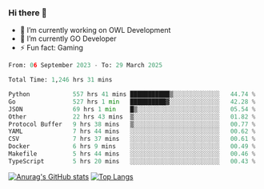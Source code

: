 ### Hi there 👋 

- 🔭 I’m currently working on OWL Development
- 🌱 I’m currently GO Developer
-  ⚡ Fun fact: Gaming
  
  <!--
- 👯 I’m looking to collaborate on ...
- 🤔 I’m looking for help with ...
- 💬 Ask me about ...
- 📫 How to reach me: ...
- 😄 Pronouns: ...
-->

<!--START_SECTION:waka-->

```python
From: 06 September 2023 - To: 29 March 2025

Total Time: 1,246 hrs 31 mins

Python            557 hrs 41 mins ███████████▒░░░░░░░░░░░░░   44.74 %
Go                527 hrs 1 min   ██████████▓░░░░░░░░░░░░░░   42.28 %
JSON              69 hrs 1 min    █▒░░░░░░░░░░░░░░░░░░░░░░░   05.54 %
Other             22 hrs 43 mins  ▒░░░░░░░░░░░░░░░░░░░░░░░░   01.82 %
Protocol Buffer   9 hrs 38 mins   ▒░░░░░░░░░░░░░░░░░░░░░░░░   00.77 %
YAML              7 hrs 44 mins   ░░░░░░░░░░░░░░░░░░░░░░░░░   00.62 %
CSV               7 hrs 37 mins   ░░░░░░░░░░░░░░░░░░░░░░░░░   00.61 %
Docker            6 hrs 9 mins    ░░░░░░░░░░░░░░░░░░░░░░░░░   00.49 %
Makefile          5 hrs 44 mins   ░░░░░░░░░░░░░░░░░░░░░░░░░   00.46 %
TypeScript        5 hrs 20 mins   ░░░░░░░░░░░░░░░░░░░░░░░░░   00.43 %
```

<!--END_SECTION:waka-->

[![Anurag's GitHub stats](https://github-readme-stats.vercel.app/api?username=aebalz&show_icons=true&theme=codeSTACKr)](https://github.com/anuraghazra/github-readme-stats)
[![Top Langs](https://github-readme-stats.vercel.app/api/top-langs/?username=aebalz&layout=compact&card_width=350&theme=codeSTACKr)](https://github.com/anuraghazra/github-readme-stats)
<!-- [![Readme Card](https://github-readme-stats.vercel.app/api/pin/?username=aebalz&repo=go-gin-gone&show_owner=true)](https://github.com/anuraghazra/github-readme-stats)-->

